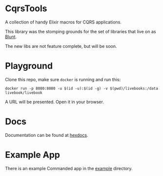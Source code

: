 # CqrsTools

A collection of handy Elixir macros for CQRS applications. 

This library was the stomping grounds for the set of libraries that live on as [Blunt](https://github.com/blunt-elixir/blunt).

The new libs are not feature complete, but will be soon.

# Playground

Clone this repo, make sure `docker` is running and run this:

```shell
docker run -p 8080:8080 -u $(id -u):$(id -g) -v $(pwd)/livebooks:/data livebook/livebook
```

A URL will be presented. Open it in your browser.

# Docs

Documentation can be found at [hexdocs](https://hexdocs.pm/cqrs_tools).

# Example App

There is an example Commanded app in the [example](example) directory.
